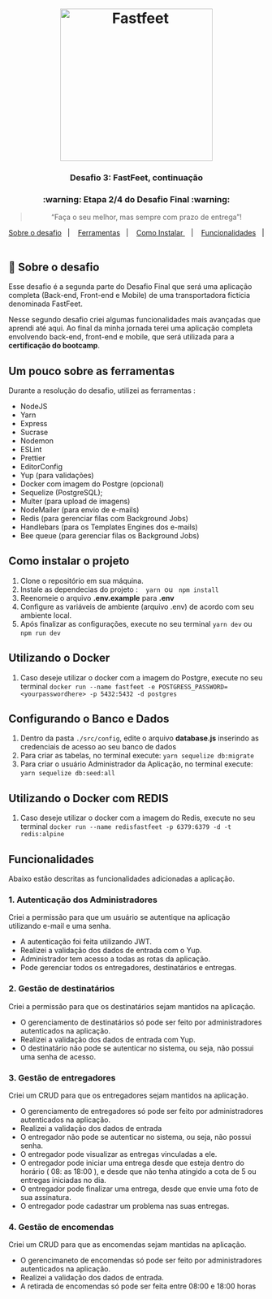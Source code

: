 <h1 align="center">
  <img alt="Fastfeet" title="Fastfeet" src="https://github.com/Rocketseat/bootcamp-gostack-desafio-02/raw/master/.github/logo.png" width="300px" />
</h1>

<h3 align="center">
  Desafio 3: FastFeet, continuação
</h3>

<h3 align="center">
  :warning: Etapa 2/4 do Desafio Final :warning:
</h3>

<blockquote align="center">“Faça o seu melhor, mas sempre com prazo de entrega”!</blockquote>

<p align="center">
<a href="#rocket-sobre-o-desafio">Sobre o desafio</a>&nbsp;&nbsp;&nbsp;|&nbsp;&nbsp;&nbsp;
<a href="#um-pouco-sobre-as-ferramentas">Ferramentas</a>&nbsp;&nbsp;&nbsp;|&nbsp;&nbsp;&nbsp;
<a href="#como-instalar-o-projeto-na-sua-máquina">Como Instalar </a>&nbsp;&nbsp;&nbsp;|&nbsp;&nbsp;&nbsp;
<a href="#funcionalidades">Funcionalidades</a>&nbsp;&nbsp;&nbsp;|&nbsp;&nbsp;&nbsp;


## :rocket: Sobre o desafio
Esse desafio é a segunda parte do Desafio Final que será uma aplicação completa (Back-end, Front-end e Mobile) de uma transportadora fictícia denominada FastFeet.

Nesse segundo desafio criei algumas funcionalidades mais avançadas que aprendi até aqui. Ao final da minha jornada terei uma aplicação completa envolvendo back-end, front-end e mobile, que será utilizada para a **certificação do bootcamp**.

## **Um pouco sobre as ferramentas**
Durante a resolução do desafio, utilizei as ferramentas :

- NodeJS
- Yarn
- Express
- Sucrase
- Nodemon
- ESLint
- Prettier
- EditorConfig
- Yup (para validações)
- Docker com imagem do Postgre (opcional)
- Sequelize (PostgreSQL);
- Multer (para upload de imagens)
- NodeMailer (para envio de e-mails)
- Redis (para gerenciar filas com Background Jobs)
- Handlebars (para os Templates Engines dos e-mails)
- Bee queue (para gerenciar filas os Background Jobs)

## **Como instalar o projeto**
1. Clone o repositório em sua máquina.
2. Instale as dependecias do projeto :&nbsp;&nbsp;&nbsp; `yarn`&nbsp;  ou &nbsp; `npm install`
3. Reenomeie o arquivo **.env.example** para **.env**
4. Configure as variáveis de ambiente (arquivo .env) de acordo com seu ambiente local.
5. Após finalizar as configurações, execute no seu terminal `yarn dev` ou `npm run dev`

## **Utilizando o Docker**
1. Caso deseje utilizar o docker com a imagem do Postgre, execute no seu terminal `docker run --name fastfeet -e POSTGRESS_PASSWORD=<yourpasswordhere> -p 5432:5432 -d postgres`

## **Configurando o Banco e Dados**
1. Dentro da pasta <code>./src/config</code>, edite o arquivo <strong>database.js</strong> inserindo as credenciais de acesso ao seu banco de dados
2. Para criar as tabelas, no terminal execute: `yarn sequelize db:migrate`
3. Para criar o usuário Administrador da Aplicação, no terminal execute: `yarn sequelize db:seed:all`

## **Utilizando o Docker com REDIS**
1. Caso deseje utilizar o docker com a imagem do Redis, execute no seu terminal `docker run --name redisfastfeet -p 6379:6379 -d -t redis:alpine`

## **Funcionalidades**

Abaixo estão descritas as funcionalidades adicionadas a aplicação.

### **1. Autenticação dos Administradores**

Criei a permissão para que um usuário se autentique na aplicação utilizando e-mail e uma senha.

- A autenticação foi feita utilizando JWT.
- Realizei a validação dos dados de entrada com o Yup.
- Administrador tem acesso a todas as rotas da aplicação.
- Pode gerenciar todos os entregadores, destinatários e entregas.

### **2. Gestão de destinatários**

Criei a permissão para que os destinatários sejam mantidos na aplicação.

- O gerenciamento de destinatários só pode ser feito por administradores autenticados na aplicação.
- Realizei a validação dos dados de entrada com Yup.
- O destinatário não pode se autenticar no sistema, ou seja, não possui uma senha de acesso.

### **3. Gestão de entregadores**

Criei um CRUD para que os entregadores sejam mantidos na aplicação.

- O gerenciamento de entregadores só pode ser feito por administradores autenticados na aplicação.
- Realizei a validação dos dados de entrada
- O entregador não pode se autenticar no sistema, ou seja, não possui senha.
- O entregador pode visualizar as entregas vinculadas a ele.
- O entregador pode iniciar uma entrega desde que esteja dentro do horário ( 08: as 18:00 ), e desde que não tenha atingido a cota de  5 ou entregas iniciadas no dia.
- O entregador pode finalizar uma entrega, desde que envie uma foto de sua assinatura.
- O entregador pode cadastrar um problema nas suas entregas.

### **4. Gestão de encomendas**

Criei um CRUD para que as encomendas sejam mantidas na aplicação.

- O gerencimaneto de encomendas só pode ser feito por administradores autenticados na aplicação.
- Realizei a validação dos dados de entrada.
- A retirada de encomendas só pode ser feita entre 08:00 e 18:00 horas

